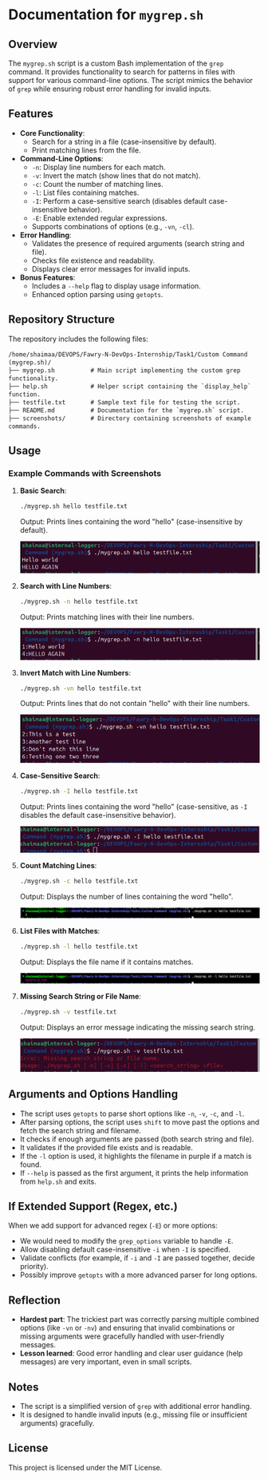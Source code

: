 # Documentation for `mygrep.sh`

## Overview
The `mygrep.sh` script is a custom Bash implementation of the `grep` command. It provides functionality to search for patterns in files with support for various command-line options. The script mimics the behavior of `grep` while ensuring robust error handling for invalid inputs.

## Features
- **Core Functionality**:
    - Search for a string in a file (case-insensitive by default).
    - Print matching lines from the file.
- **Command-Line Options**:
    - `-n`: Display line numbers for each match.
    - `-v`: Invert the match (show lines that do not match).
    - `-c`: Count the number of matching lines.
    - `-l`: List files containing matches.
    - `-I`: Perform a case-sensitive search (disables default case-insensitive behavior).
    - `-E`: Enable extended regular expressions.
    - Supports combinations of options (e.g., `-vn`, `-cl`).
- **Error Handling**:
    - Validates the presence of required arguments (search string and file).
    - Checks file existence and readability.
    - Displays clear error messages for invalid inputs.
- **Bonus Features**:
    - Includes a `--help` flag to display usage information.
    - Enhanced option parsing using `getopts`.

## Repository Structure

The repository includes the following files:

```
/home/shaimaa/DEVOPS/Fawry-N-DevOps-Internship/Task1/Custom Command (mygrep.sh)/
├── mygrep.sh          # Main script implementing the custom grep functionality.
├── help.sh            # Helper script containing the `display_help` function.
├── testfile.txt       # Sample text file for testing the script.
├── README.md          # Documentation for the `mygrep.sh` script.
├── screenshots/       # Directory containing screenshots of example commands.
```

## Usage
### Example Commands with Screenshots

1. **Basic Search**:
    ```bash
    ./mygrep.sh hello testfile.txt
    ```
    Output: Prints lines containing the word "hello" (case-insensitive by default).

    ![Basic Search](./screenshots/basic_search.png)

2. **Search with Line Numbers**:
    ```bash
    ./mygrep.sh -n hello testfile.txt
    ```
    Output: Prints matching lines with their line numbers.

    ![Search with Line Numbers](./screenshots/line_numbers.png)

3. **Invert Match with Line Numbers**:
    ```bash
    ./mygrep.sh -vn hello testfile.txt
    ```
    Output: Prints lines that do not contain "hello" with their line numbers.

    ![Invert Match](./screenshots/invert_match.png)

4. **Case-Sensitive Search**:
    ```bash
    ./mygrep.sh -I hello testfile.txt
    ```
    Output: Prints lines containing the word "hello" (case-sensitive, as `-I` disables the default case-insensitive behavior).

    ![Case-Sensitive Search](./screenshots/case_sensitive_search.png)

5. **Count Matching Lines**:
    ```bash
    ./mygrep.sh -c hello testfile.txt
    ```
    Output: Displays the number of lines containing the word "hello".

    ![Count Matching Lines](./screenshots/count_matching_lines.png)

6. **List Files with Matches**:
    ```bash
    ./mygrep.sh -l hello testfile.txt
    ```
    Output: Displays the file name if it contains matches.

    ![List Files with Matches](./screenshots/list_files_with_matches.png)

7. **Missing Search String or File Name**:
    ```bash
    ./mygrep.sh -v testfile.txt
    ```
    Output: Displays an error message indicating the missing search string.

    ![Missing Search String or File Name](./screenshots/missing_string_or_file_name.png)

## Arguments and Options Handling

- The script uses `getopts` to parse short options like `-n`, `-v`, `-c`, and `-l`.
- After parsing options, the script uses `shift` to move past the options and fetch the search string and filename.
- It checks if enough arguments are passed (both search string and file).
- It validates if the provided file exists and is readable.
- If the `-l` option is used, it highlights the filename in purple if a match is found.
- If `--help` is passed as the first argument, it prints the help information from `help.sh` and exits.

## If Extended Support (Regex, etc.)

When we add support for advanced regex (`-E`) or more options:
- We would need to modify the `grep_options` variable to handle `-E`.
- Allow disabling default case-insensitive `-i` when `-I` is specified.
- Validate conflicts (for example, if `-i` and `-I` are passed together, decide priority).
- Possibly improve `getopts` with a more advanced parser for long options.

## Reflection

- **Hardest part**: The trickiest part was correctly parsing multiple combined options (like `-vn` or `-nv`) and ensuring that invalid combinations or missing arguments were gracefully handled with user-friendly messages.
- **Lesson learned**: Good error handling and clear user guidance (help messages) are very important, even in small scripts.
## Notes
- The script is a simplified version of `grep` with additional error handling.
- It is designed to handle invalid inputs (e.g., missing file or insufficient arguments) gracefully.

## License
This project is licensed under the MIT License.
